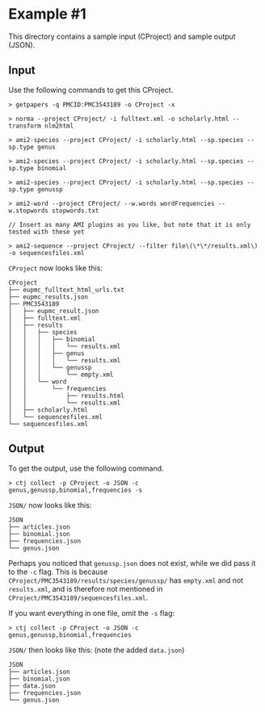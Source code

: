 # Example #1

This directory contains a sample input (CProject) and sample output (JSON).

## Input

Use the following commands to get this CProject.

    > getpapers -q PMCID:PMC3543189 -o CProject -x
    
    > norma --project CProject/ -i fulltext.xml -o scholarly.html --transform nlm2html
    
    > ami2-species --project CProject/ -i scholarly.html --sp.species --sp.type genus
    
    > ami2-species --project CProject/ -i scholarly.html --sp.species --sp.type binomial
    
    > ami2-species --project CProject/ -i scholarly.html --sp.species --sp.type genussp
    
    > ami2-word --project CProject/ --w.words wordFrequencies --w.stopwords stopwords.txt
    
    // Insert as many AMI plugins as you like, but note that it is only tested with these yet
    
    > ami2-sequence --project CProject/ --filter file\(\*\*/results.xml\) -o sequencesfiles.xml

`CProject` now looks like this:

    CProject
    ├── eupmc_fulltext_html_urls.txt
    ├── eupmc_results.json
    ├── PMC3543189
    │   ├── eupmc_result.json
    │   ├── fulltext.xml
    │   ├── results
    │   │   ├── species
    │   │   │   ├── binomial
    │   │   │   │   └── results.xml
    │   │   │   ├── genus
    │   │   │   │   └── results.xml
    │   │   │   └── genussp
    │   │   │       └── empty.xml
    │   │   └── word
    │   │       └── frequencies
    │   │           ├── results.html
    │   │           └── results.xml
    │   ├── scholarly.html
    │   └── sequencesfiles.xml
    └── sequencesfiles.xml

## Output

To get the output, use the following command.

    > ctj collect -p CProject -o JSON -c genus,genussp,binomial,frequencies -s

`JSON/` now looks like this:

    JSON
    ├── articles.json
    ├── binomial.json
    ├── frequencies.json
    └── genus.json

Perhaps you noticed that `genussp.json` does not exist, while we did pass it to the `-c` flag. This is because `CProject/PMC3543189/results/species/genussp/` has `empty.xml` and not `results.xml`, and is therefore not mentioned in `CProject/PMC3543189/sequencesfiles.xml`.

If you want everything in one file, omit the `-s` flag:

    > ctj collect -p CProject -o JSON -c genus,genussp,binomial,frequencies

`JSON/` then looks like this: (note the added `data.json`)

    JSON
    ├── articles.json
    ├── binomial.json
    ├── data.json
    ├── frequencies.json
    └── genus.json